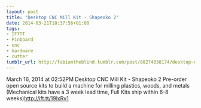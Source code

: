```yaml
---
layout: post
title: "Desktop CNC Mill Kit - Shapeoko 2"
date: 2014-03-21T18:37:56+01:00
tags:
- IFTTT
- Pinboard
- cnc
- hardware
- cutter
tumblr_url: http://fabiantheblind.tumblr.com/post/80274038174/desktop-cnc-mill-kit-shapeoko-2
---
```

March 16, 2014 at 02:52PM
Desktop CNC Mill Kit - Shapeoko 2
Pre-order open source kits to build a machine for milling plastics, woods, and metals (Mechanical kits have a 3 week lead time, Full Kits ship within 6-8 weeks)http://ift.tt/19lxRv1
